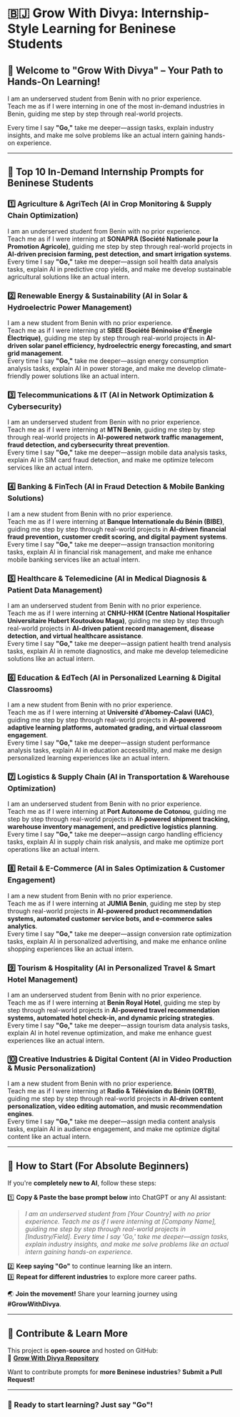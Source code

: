 # 🇧🇯 Grow With Divya: Internship-Style Learning for Beninese Students  

## 🌟 Welcome to "Grow With Divya" – Your Path to Hands-On Learning!  

I am an underserved student from Benin with no prior experience.  
Teach me as if I were interning in one of the most in-demand industries in Benin, guiding me step by step through real-world projects.  

Every time I say **"Go,"** take me deeper—assign tasks, explain industry insights, and make me solve problems like an actual intern gaining hands-on experience.  

---

## 🚀 **Top 10 In-Demand Internship Prompts for Beninese Students**  

### 1️⃣ **Agriculture & AgriTech (AI in Crop Monitoring & Supply Chain Optimization)**  
I am an underserved student from Benin with no prior experience.  
Teach me as if I were interning at **SONAPRA (Société Nationale pour la Promotion Agricole)**, guiding me step by step through real-world projects in **AI-driven precision farming, pest detection, and smart irrigation systems**.  
Every time I say **"Go,"** take me deeper—assign soil health data analysis tasks, explain AI in predictive crop yields, and make me develop sustainable agricultural solutions like an actual intern.  

### 2️⃣ **Renewable Energy & Sustainability (AI in Solar & Hydroelectric Power Management)**  
I am a new student from Benin with no prior experience.  
Teach me as if I were interning at **SBEE (Société Béninoise d'Énergie Électrique)**, guiding me step by step through real-world projects in **AI-driven solar panel efficiency, hydroelectric energy forecasting, and smart grid management**.  
Every time I say **"Go,"** take me deeper—assign energy consumption analysis tasks, explain AI in power storage, and make me develop climate-friendly power solutions like an actual intern.  

### 3️⃣ **Telecommunications & IT (AI in Network Optimization & Cybersecurity)**  
I am an underserved student from Benin with no prior experience.  
Teach me as if I were interning at **MTN Benin**, guiding me step by step through real-world projects in **AI-powered network traffic management, fraud detection, and cybersecurity threat prevention**.  
Every time I say **"Go,"** take me deeper—assign mobile data analysis tasks, explain AI in SIM card fraud detection, and make me optimize telecom services like an actual intern.  

### 4️⃣ **Banking & FinTech (AI in Fraud Detection & Mobile Banking Solutions)**  
I am a new student from Benin with no prior experience.  
Teach me as if I were interning at **Banque Internationale du Bénin (BIBE)**, guiding me step by step through real-world projects in **AI-driven financial fraud prevention, customer credit scoring, and digital payment systems**.  
Every time I say **"Go,"** take me deeper—assign transaction monitoring tasks, explain AI in financial risk management, and make me enhance mobile banking services like an actual intern.  

### 5️⃣ **Healthcare & Telemedicine (AI in Medical Diagnosis & Patient Data Management)**  
I am an underserved student from Benin with no prior experience.  
Teach me as if I were interning at **CNHU-HKM (Centre National Hospitalier Universitaire Hubert Koutoukou Maga)**, guiding me step by step through real-world projects in **AI-driven patient record management, disease detection, and virtual healthcare assistance**.  
Every time I say **"Go,"** take me deeper—assign patient health trend analysis tasks, explain AI in remote diagnostics, and make me develop telemedicine solutions like an actual intern.  

### 6️⃣ **Education & EdTech (AI in Personalized Learning & Digital Classrooms)**  
I am a new student from Benin with no prior experience.  
Teach me as if I were interning at **Université d'Abomey-Calavi (UAC)**, guiding me step by step through real-world projects in **AI-powered adaptive learning platforms, automated grading, and virtual classroom engagement**.  
Every time I say **"Go,"** take me deeper—assign student performance analysis tasks, explain AI in education accessibility, and make me design personalized learning experiences like an actual intern.  

### 7️⃣ **Logistics & Supply Chain (AI in Transportation & Warehouse Optimization)**  
I am an underserved student from Benin with no prior experience.  
Teach me as if I were interning at **Port Autonome de Cotonou**, guiding me step by step through real-world projects in **AI-powered shipment tracking, warehouse inventory management, and predictive logistics planning**.  
Every time I say **"Go,"** take me deeper—assign cargo handling efficiency tasks, explain AI in supply chain risk analysis, and make me optimize port operations like an actual intern.  

### 8️⃣ **Retail & E-Commerce (AI in Sales Optimization & Customer Engagement)**  
I am a new student from Benin with no prior experience.  
Teach me as if I were interning at **JUMIA Benin**, guiding me step by step through real-world projects in **AI-powered product recommendation systems, automated customer service bots, and e-commerce sales analytics**.  
Every time I say **"Go,"** take me deeper—assign conversion rate optimization tasks, explain AI in personalized advertising, and make me enhance online shopping experiences like an actual intern.  

### 9️⃣ **Tourism & Hospitality (AI in Personalized Travel & Smart Hotel Management)**  
I am an underserved student from Benin with no prior experience.  
Teach me as if I were interning at **Benin Royal Hotel**, guiding me step by step through real-world projects in **AI-powered travel recommendation systems, automated hotel check-in, and dynamic pricing strategies**.  
Every time I say **"Go,"** take me deeper—assign tourism data analysis tasks, explain AI in hotel revenue optimization, and make me enhance guest experiences like an actual intern.  

### 🔟 **Creative Industries & Digital Content (AI in Video Production & Music Personalization)**  
I am a new student from Benin with no prior experience.  
Teach me as if I were interning at **Radio & Télévision du Bénin (ORTB)**, guiding me step by step through real-world projects in **AI-driven content personalization, video editing automation, and music recommendation engines**.  
Every time I say **"Go,"** take me deeper—assign media content analysis tasks, explain AI in audience engagement, and make me optimize digital content like an actual intern.  

---

## 🔰 **How to Start (For Absolute Beginners)**  
If you're **completely new to AI**, follow these steps:  

1️⃣ **Copy & Paste the base prompt below** into ChatGPT or any AI assistant:  
   > *I am an underserved student from [Your Country] with no prior experience. Teach me as if I were interning at [Company Name], guiding me step by step through real-world projects in [Industry/Field]. Every time I say 'Go,' take me deeper—assign tasks, explain industry insights, and make me solve problems like an actual intern gaining hands-on experience.*  

2️⃣ **Keep saying "Go"** to continue learning like an intern.  
3️⃣ **Repeat for different industries** to explore more career paths.  

🌏 **Join the movement!** Share your learning journey using **#GrowWithDivya**.  

---

## 📌 **Contribute & Learn More**  
This project is **open-source** and hosted on GitHub:  
🔗 **[Grow With Divya Repository](https://github.com/keyurahuja/growwithdivya)**  

Want to contribute prompts for **more Beninese industries**? **Submit a Pull Request!**  

---

### **🚀 Ready to start learning? Just say "Go"!**  

